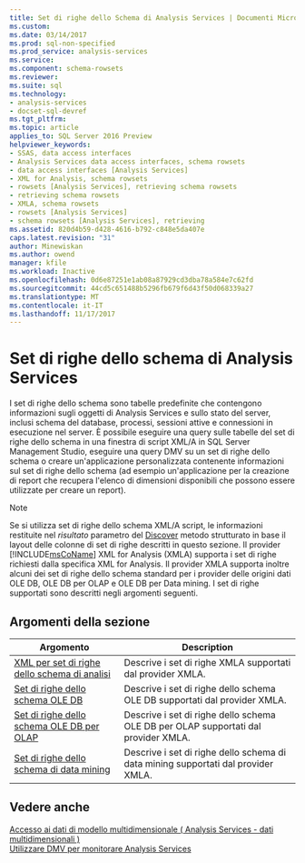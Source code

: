 ```yaml
---
title: Set di righe dello Schema di Analysis Services | Documenti Microsoft
ms.custom: 
ms.date: 03/14/2017
ms.prod: sql-non-specified
ms.prod_service: analysis-services
ms.service: 
ms.component: schema-rowsets
ms.reviewer: 
ms.suite: sql
ms.technology:
- analysis-services
- docset-sql-devref
ms.tgt_pltfrm: 
ms.topic: article
applies_to: SQL Server 2016 Preview
helpviewer_keywords:
- SSAS, data access interfaces
- Analysis Services data access interfaces, schema rowsets
- data access interfaces [Analysis Services]
- XML for Analysis, schema rowsets
- rowsets [Analysis Services], retrieving schema rowsets
- retrieving schema rowsets
- XMLA, schema rowsets
- rowsets [Analysis Services]
- schema rowsets [Analysis Services], retrieving
ms.assetid: 820d4b59-d428-4616-b792-c848e5da407e
caps.latest.revision: "31"
author: Minewiskan
ms.author: owend
manager: kfile
ms.workload: Inactive
ms.openlocfilehash: 0d6e87251e1ab08a87929cd3dba78a584e7c62fd
ms.sourcegitcommit: 44cd5c651488b5296fb679f6d43f50d068339a27
ms.translationtype: MT
ms.contentlocale: it-IT
ms.lasthandoff: 11/17/2017
---
```

# <a name="analysis-services-schema-rowsets"></a>Set di righe dello schema di Analysis Services
  I set di righe dello schema sono tabelle predefinite che contengono informazioni sugli oggetti di Analysis Services e sullo stato del server, inclusi schema del database, processi, sessioni attive e connessioni in esecuzione nel server. È possibile eseguire una query sulle tabelle del set di righe dello schema in una finestra di script XML/A in SQL Server Management Studio, eseguire una query DMV su un set di righe dello schema o creare un'applicazione personalizzata contenente informazioni sul set di righe dello schema (ad esempio un'applicazione per la creazione di report che recupera l'elenco di dimensioni disponibili che possono essere utilizzate per creare un report).  
  
> [!NOTE]  
>  Se si utilizza set di righe dello schema XML/A script, le informazioni restituite nel *risultato* parametro del [Discover](../../analysis-services/xmla/xml-elements-methods-discover.md) metodo strutturato in base il layout delle colonne di set di righe descritti in questo sezione. Il provider [!INCLUDE[msCoName](../../includes/msconame-md.md)] XML for Analysis (XMLA) supporta i set di righe richiesti dalla specifica XML for Analysis. Il provider XMLA supporta inoltre alcuni dei set di righe dello schema standard per i provider delle origini dati OLE DB, OLE DB per OLAP e OLE DB per Data mining. I set di righe supportati sono descritti negli argomenti seguenti.  
  
## <a name="in-this-section"></a>Argomenti della sezione  
  
|Argomento|Description|  
|-----------|-----------------|  
|[XML per set di righe dello schema di analisi](../../analysis-services/schema-rowsets/xml/xml-for-analysis-schema-rowsets.md)|Descrive i set di righe XMLA supportati dal provider XMLA.|  
|[Set di righe dello schema OLE DB](../../analysis-services/schema-rowsets/ole-db/ole-db-schema-rowsets.md)|Descrive i set di righe dello schema OLE DB supportati dal provider XMLA.|  
|[Set di righe dello schema OLE DB per OLAP](../../analysis-services/schema-rowsets/ole-db-olap/ole-db-for-olap-schema-rowsets.md)|Descrive i set di righe dello schema OLE DB per OLAP supportati dal provider XMLA.|  
|[Set di righe dello schema di data mining](../../analysis-services/schema-rowsets/data-mining/data-mining-schema-rowsets.md)|Descrive i set di righe dello schema di data mining supportati dal provider XMLA.|  
  
## <a name="see-also"></a>Vedere anche  
 [Accesso ai dati di modello multidimensionale &#40; Analysis Services - dati multidimensionali &#41;](../../analysis-services/multidimensional-models/mdx/multidimensional-model-data-access-analysis-services-multidimensional-data.md)   
 [Utilizzare DMV per monitorare Analysis Services](../../analysis-services/instances/use-dynamic-management-views-dmvs-to-monitor-analysis-services.md)  
  
  
